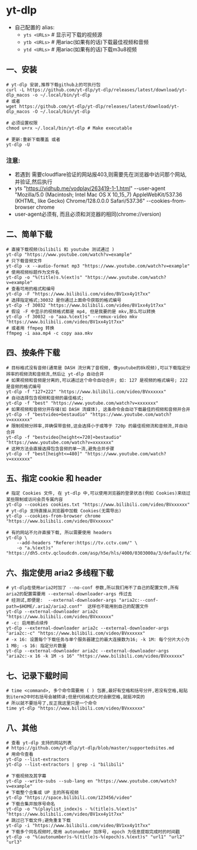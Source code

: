 # yt-dlp

- 自己配置的 alias:
    - `yts <URLs>`  # 显示可下载的视频源
    - `ytb <URLs>`  # 用ariac(如果有的话)下载最佳视频和音频
    - `ytd <URLs>`  # 用ariac(如果有的话)下载m3u8视频

## 一、安装

```shell
# yt-dlp 安装,推荐下载github上的可执行包
curl -L https://github.com/yt-dlp/yt-dlp/releases/latest/download/yt-dlp_macos -o ~/.local/bin/yt-dlp
# 或者
wget https://github.com/yt-dlp/yt-dlp/releases/latest/download/yt-dlp_macos -O ~/.local/bin/yt-dlp

# 必须设置权限
chmod u+rx ~/.local/bin/yt-dlp # Make executable

# 更新:重新下载覆盖 或者 
yt-dlp -U
```
### 注意:

- 若遇到 需要cloudflare验证的网站报403,则需要先在浏览器中访问那个网站,并验证,然后执行
- yts "https://vidhub.me/vodplay/263419-1-1.html" --user-agent "Mozilla/5.0 (Macintosh; Intel Mac OS X 10_15_7) AppleWebKit/537.36 (KHTML, like Gecko) Chrome/128.0.0.0 Safari/537.36" --cookies-from-browser chrome
- user-agent必须有, 而且必须和浏览器的相同(chrome://version)


## 二、简单下载

```shell
# 直接下载视频(bilibili 和 youtube 测试通过 )
yt-dlp "https://www.youtube.com/watch?v=example"
# 只下载音频文件
yt-dlp -x --audio-format mp3 "https://www.youtube.com/watch?v=example"
# 使用视频标题作为文件名
yt-dlp -o "%(title)s.%(ext)s" "https://www.youtube.com/watch?v=example"
# 查看可用的格式和编号
yt-dlp -F "https://www.bilibili.com/video/BV1xx4y1t7xx"
# 选择指定格式;30032 是你通过上面命令获取的格式编号
yt-dlp -f 30032 "https://www.bilibili.com/video/BV1xx4y1t7xx"
# 假设 -F 中显示的视频格式都是 mp4, 但是我要的是 mkv,那么可以转换
yt-dlp -f 30032 -o "aaa.%(ext)s" --remux-video mkv "https://www.bilibili.com/video/BV1xx4y1t7xx"
# 或者用 ffmpeg 转换
ffmpeg -i aaa.mp4 -c copy aaa.mkv
```

## 四、按条件下载

```shell
# 目标格式没有音频(通常是 DASH 流分离了音视频, 像youtube的8k视频),可以下载指定分辨率的视频流和音频流,然后让 yt-dlp 自动合并
# 如果视频和音频是分离的,可以通过这个命令自动合并; 如: 127 是视频的格式编号; 222 是音频的格式编号
yt-dlp -f "127+222" "https://www.bilibili.com/video/BVxxxxxx"
# 自动选择包含视频和音频的最佳格式;
yt-dlp -f "best" "https://www.youtube.com/watch?v=xxxxxxx"
# 如果视频和音频分开存储(如 DASH 流媒体), 这条命令会自动下载最佳的视频和音频并合并
yt-dlp -f "bestvideo+bestaudio" "https://www.youtube.com/watch?v=xxxxxxx"
# 限制视频分辨率,并确保带音频,这会选择小于或等于 720p 的最佳视频流和音频流,并自动合并
yt-dlp -f "bestvideo[height<=720]+bestaudio" "https://www.youtube.com/watch?v=xxxxxxx"
# 这种方法会直接选择包含音频的单一流,避免合并步骤
yt-dlp -f "best[height<=480]" "https://www.youtube.com/watch?v=xxxxxxx"
```

## 五、指定 cookie 和 header

```shell
# 指定 Cookies 文件, 在 yt-dlp 中,可以使用浏览器的登录状态(例如 Cookies)来绕过某些限制或访问会员专属内容
yt-dlp --cookies cookies.txt "https://www.bilibili.com/video/BVxxxxxx"
# yt-dlp 支持直接从浏览器中加载 Cookies(无需导出)
yt-dlp --cookies-from-browser chrome "https://www.bilibili.com/video/BVxxxxxx"

# 有的网站不允许直接下载, 所以需要使用 headers
yt-dlp \
    --add-headers "Referer:https://tv.cctv.com/" \
    -o "a.%(ext)s" "https://dh5.cntv.qcloudcdn.com/asp/h5e/hls/4000/0303000a/3/default/fe1b5738af444920954477dcdaf0001d/4000.m3u8"

```

## 六、指定使用 aria2 多线程下载

```shell
# yt-dlp在使用aria2时加了 --no-conf 参数,所以我们用不了自己的配置文件,所有aria2的配置需要用 --external-downloader-args 传过去
# 经测试,即便是:  --external-downloader-args "aria2c:--conf-path=$HOME/.aria2/aria2.conf"  这样也不能用到自己的配置文件
yt-dlp --external-downloader aria2c "https://www.bilibili.com/video/BVxxxxxx"
# -c: 启用断点续传
yt-dlp --external-downloader aria2c --external-downloader-args "aria2c:-c" "https://www.bilibili.com/video/BVxxxxxx"
# -x 16: 设置每个下载任务与单个服务器建立的最大连接数为16; -k 1M: 每个分片大小为 1 MB; -s 16: 指定分片数量
yt-dlp --external-downloader aria2c --external-downloader-args "aria2c:-x 16 -k 1M -s 16" "https://www.bilibili.com/video/BVxxxxxx"

```

## 七、记录下载时间

```shell
# time <command>, 多个命令需要用 ( ) 包裹,最好有空格和括号分开,若没有空格,粘贴到iterm2中时右括号会被转译;但是代码格式化时会删空格,就挺冲突的
# 所以就不要括号了,反正我这里只是一个命令
time yt-dlp "https://www.bilibili.com/video/BVxxxxxx"
```

## 八、其他

```shell
# 查看 yt-dlp 支持的网站列表
# https://github.com/yt-dlp/yt-dlp/blob/master/supportedsites.md
# 用命令查看
yt-dlp --list-extractors
yt-dlp --list-extractors | grep -i "bilibili"

# 下载视频及其字幕
yt-dlp --write-subs --sub-lang en "https://www.youtube.com/watch?v=example"
# 下载整个合集或 UP 主的所有视频
yt-dlp "https://space.bilibili.com/123456/video"
# 下载合集并按序号命名
yt-dlp -o "%(playlist_index)s - %(title)s.%(ext)s" "https://www.bilibili.com/video/BV1xx4y1t7xx"
# 跳过已下载文件;避免重复下载
yt-dlp -i "https://www.bilibili.com/video/BV1xx4y1t7xx"
# 下载多个同名视频时,使用 autonumber 加序号, epoch 为信息提取完成时的时间戳
yt-dlp -o "%(autonumber)s-%(title)s-%(epoch)s.%(ext)s" "url1" "url2" "url3"

```

